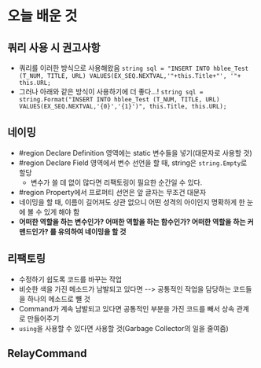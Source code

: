 # 오늘 배운 것

## 쿼리 사용 시 권고사항
- 쿼리를 이러한 방식으로 사용해왔음
`string sql = "INSERT INTO hblee_Test (T_NUM, TITLE, URL) VALUES(EX_SEQ.NEXTVAL,'"+this.Title+"', '"+ this.URL;`
- 그러나 아래와 같은 방식이 사용하기에 더 좋다...!
`string sql = string.Format("INSERT INTO hblee_Test (T_NUM, TITLE, URL) VALUES(EX_SEQ.NEXTVAL,'{0}','{1}')", this.Title, this.URL);`

## 네이밍
- #region Declare Definition 영역에는 static 변수들을 넣기(대문자로 사용할 것)
- #region Declare Field 영역에서 변수 선언을 할 때, string은 `string.Empty`로 할당
    - 변수가 쓸 데 없이 많다면 리팩토링이 필요한 순간일 수 있다.
- #region Property에서 프로퍼티 선언은 앞 글자는 무조건 대문자
- 네이밍을 할 때, 이름이 길어져도 상관 없으니 어떤 성격의 아이인지 명확하게 한 눈에 볼 수 있게 해야 함
- **어떠한 역할을 하는 변수인가? 어떠한 역할을 하는 함수인가? 어떠한 역할을 하는 커맨드인가? 를 유의하여 네이밍을 할 것**

## 리팩토링
- 수정하기 쉽도록 코드를 바꾸는 작업
- 비슷한 색을 가진 메소드가 남발되고 있다면 --> 공통적인 작업을 담당하는 코드들을 하나의 메소드로 뺼 것
- Command가 계속 남발되고 있다면 공통적인 부분을 가진 코드를 빼서 상속 관계로 만들어주기
- `using`을 사용할 수 있다면 사용할 것(Garbage Collector의 일을 줄여줌) 

## RelayCommand
